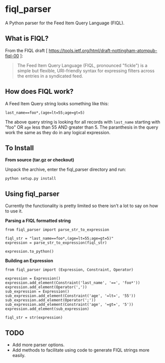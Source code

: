 fiql_parser
===========

A Python parser for the Feed Item Query Language (FIQL).

What is FIQL?
-------------

From the FIQL draft
[ https://tools.ietf.org/html/draft-nottingham-atompub-fiql-00 ]:

> The Feed Item Query Language (FIQL, pronounced "fickle") is a simple
> but flexible, URI-friendly syntax for expressing filters across the
> entries in a syndicated feed.

How does FIQL work?
-------------------

A Feed Item Query string looks something like this:

    last_name==foo*,(age=lt=55;age=gt=5)

The above query string is looking for all records with `last_name` starting
with "foo" OR `age` less than 55 AND greater than 5. The paranthesis in
the query work the same as they do in any logical expression.

To Install
----------

**From source (tar.gz or checkout)**

Unpack the archive, enter the fiql_parser directory and run:

    python setup.py install

Using fiql_parser
-----------------

Currently the functionality is pretty limited so there isn't a lot to say on
how to use it.

**Parsing a FIQL formatted string**

    from fiql_parser import parse_str_to_expression

    fiql_str = "last_name==foo*,(age=lt=55;age=gt=5)"
    expression = parse_str_to_expression(fiql_str)

    expression.to_python()

**Building an Expression**

    from fiql_parser import (Expression, Constraint, Operator)

    expression = Expression()
    expression.add_element(Constraint('last_name', '==', 'foo*'))
    expression.add_element(Operator(','))
    sub_expression = Expression()
    sub_expression.add_element(Constraint('age', '=lt=', '55'))
    sub_expression.add_element(Operator(';'))
    sub_expression.add_element(Constraint('age', '=gt=', '5'))
    expression.add_element(sub_expression)

    fiql_str = str(expression)

TODO
----

* Add more parser options.
* Add methods to facilitate using code to generate FIQL strings more
  easily.

